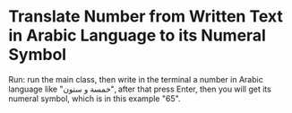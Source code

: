 # Translate Number from Written Text in Arabic Language to its Numeral Symbol 

Run: run the main class, then write in the terminal a number in Arabic language like "خمسة و ستون", after that press Enter, then you will get its numeral symbol, which is in this example "65".
